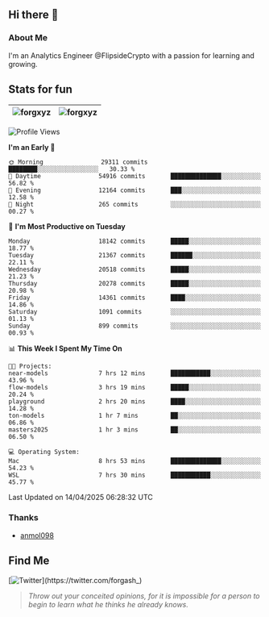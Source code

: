 ## Hi there 👋

### About Me

I'm an Analytics Engineer @FlipsideCrypto with a passion for learning and growing.
  
## Stats for fun

| <img align="center" src="https://github-readme-streak-stats.herokuapp.com/?user=forgxyz&theme=tokyonight" alt="forgxyz" /> | <img align="center" src="https://github-readme-stats.vercel.app/api?username=forgxyz&theme=tokyonight&show_icons=true" alt="forgxyz" /> |
| ------------- |------------- |


<!--START_SECTION:waka-->
![Profile Views](http://img.shields.io/badge/Profile%20Views-0-blue)

**I'm an Early 🐤** 

```text
🌞 Morning                29311 commits       ████████░░░░░░░░░░░░░░░░░   30.33 % 
🌆 Daytime                54916 commits       ██████████████░░░░░░░░░░░   56.82 % 
🌃 Evening                12164 commits       ███░░░░░░░░░░░░░░░░░░░░░░   12.58 % 
🌙 Night                  265 commits         ░░░░░░░░░░░░░░░░░░░░░░░░░   00.27 % 
```
📅 **I'm Most Productive on Tuesday** 

```text
Monday                   18142 commits       █████░░░░░░░░░░░░░░░░░░░░   18.77 % 
Tuesday                  21367 commits       ██████░░░░░░░░░░░░░░░░░░░   22.11 % 
Wednesday                20518 commits       █████░░░░░░░░░░░░░░░░░░░░   21.23 % 
Thursday                 20278 commits       █████░░░░░░░░░░░░░░░░░░░░   20.98 % 
Friday                   14361 commits       ████░░░░░░░░░░░░░░░░░░░░░   14.86 % 
Saturday                 1091 commits        ░░░░░░░░░░░░░░░░░░░░░░░░░   01.13 % 
Sunday                   899 commits         ░░░░░░░░░░░░░░░░░░░░░░░░░   00.93 % 
```


📊 **This Week I Spent My Time On** 

```text
🐱‍💻 Projects: 
near-models              7 hrs 12 mins       ███████████░░░░░░░░░░░░░░   43.96 % 
flow-models              3 hrs 19 mins       █████░░░░░░░░░░░░░░░░░░░░   20.24 % 
playground               2 hrs 20 mins       ████░░░░░░░░░░░░░░░░░░░░░   14.28 % 
ton-models               1 hr 7 mins         ██░░░░░░░░░░░░░░░░░░░░░░░   06.86 % 
masters2025              1 hr 3 mins         ██░░░░░░░░░░░░░░░░░░░░░░░   06.50 % 

💻 Operating System: 
Mac                      8 hrs 53 mins       ██████████████░░░░░░░░░░░   54.23 % 
WSL                      7 hrs 30 mins       ███████████░░░░░░░░░░░░░░   45.77 % 
```


 Last Updated on 14/04/2025 06:28:32 UTC
<!--END_SECTION:waka-->

### Thanks
 - [anmol098](https://github.com/anmol098/waka-readme-stats/)
  
## Find Me
[![Twitter](https://img.shields.io/twitter/url/https/twitter.com/forgash_.svg?style=social&label=Follow%20%40forgash_)](https://twitter.com/forgash_)


> *Throw out your conceited opinions, for it is impossible for a person to begin to learn what he thinks he already knows.* 
